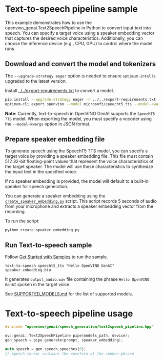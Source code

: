 # Text-to-speech pipeline sample

This example demonstrates how to use the openvino_genai.Text2SpeechPipeline in Python to convert input text into speech.
You can specify a target voice using a speaker embedding vector that captures the desired voice characteristics.
Additionally, you can choose the inference device (e.g., CPU, GPU) to control where the model runs.

## Download and convert the model and tokenizers

The `--upgrade-strategy eager` option is needed to ensure `optimum-intel` is upgraded to the latest version.

Install [../../export-requirements.txt](../../export-requirements.txt) to convert a model.

```sh
pip install --upgrade-strategy eager -r ../../export-requirements.txt
optimum-cli export openvino --model microsoft/speecht5_tts --model-kwargs "{\"vocoder\": \"microsoft/speecht5_hifigan\"}" speecht5_tts
```

**Note:** Currently, text-to-speech in OpenVINO GenAI supports the `SpeechT5 TTS` model.
When exporting the model, you must specify a vocoder using the `--model-kwargs` option in JSON format.

## Prepare speaker embedding file

To generate speech using the SpeechT5 TTS model, you can specify a target voice by providing a speaker embedding file.
This file must contain 512 32-bit floating-point values that represent the voice characteristics of the target speaker.
The model will use these characteristics to synthesize the input text in the specified voice.

If no speaker embedding is provided, the model will default to a built-in speaker for speech generation.

You can generate a speaker embedding using
the [`create_speaker_embedding.py`](../../python/speech_generation/create_speaker_embedding.py) script.
This script records 5 seconds of audio from your microphone and extracts a speaker embedding vector from the recording.

To run the script:

```
python create_speaker_embedding.py
```

## Run Text-to-speech sample

Follow [Get Started with Samples](https://docs.openvino.ai/2025/get-started/learn-openvino/openvino-samples/get-started-demos.html)
to run the sample.

`text-to-speech speecht5_tts "Hello OpenVINO GenAI" speaker_embedding.bin`

It generates `output_audio.wav` file containing the phrase `Hello OpenVINO GenAI` spoken in the target voice.

See [SUPPORTED_MODELS.md](../../../SUPPORTED_MODELS.md#whisper-models) for the list of supported models.

# Text-to-speech pipeline usage

```c++
#include "openvino/genai/speech_generation/text2speech_pipeline.hpp"

ov::genai::Text2SpeechPipeline pipe(models_path, device);
gen_speech = pipe.generate(prompt, speaker_embedding);

auto speech = gen_speech.speeches[0];
// speech tensor contains the waveform of the spoken phrase
```
